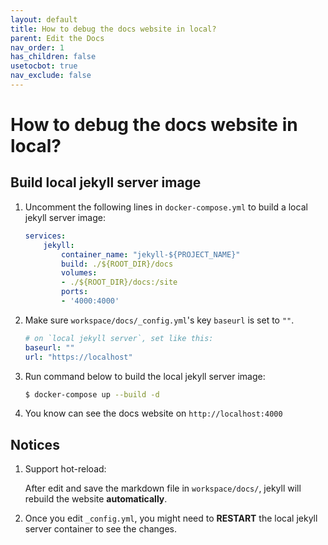 ```yaml
---
layout: default
title: How to debug the docs website in local?
parent: Edit the Docs
nav_order: 1
has_children: false
usetocbot: true
nav_exclude: false
---
```


# How to debug the docs website in local?

## Build local jekyll server image

1. Uncomment the following lines in `docker-compose.yml` to build a local jekyll server image:

    ```yaml
    services:
        jekyll:
            container_name: "jekyll-${PROJECT_NAME}"
            build: ./${ROOT_DIR}/docs
            volumes:
            - ./${ROOT_DIR}/docs:/site
            ports:
            - '4000:4000'
    ```
2. Make sure `workspace/docs/_config.yml`'s key `baseurl` is set to `""`.

    ```yaml
    # on `local jekyll server`, set like this: 
    baseurl: ""
    url: "https://localhost"
    ```

3. Run command below to build the local jekyll server image:

    ```bash
    $ docker-compose up --build -d
    ```
    
4.  You know can see the docs website on `http://localhost:4000`

## Notices
    
1. Support hot-reload:
       
    After edit and save the markdown file in `workspace/docs/`, jekyll will rebuild the website **automatically**.

2. Once you edit `_config.yml`, you might need to **RESTART** the local jekyll server container to see the changes.

